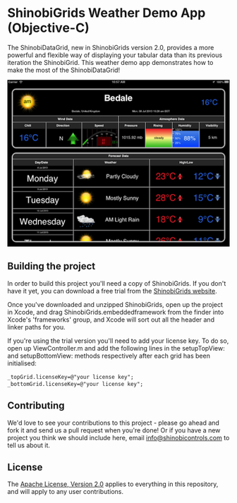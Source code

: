 ShinobiGrids Weather Demo App (Objective-C)
=====================

The ShinobiDataGrid, new in ShinobiGrids version 2.0, provides a more powerful and flexible way of displaying your tabular data than its previous iteration the ShinobiGrid. This weather demo app demonstrates how to make the most of the ShinobiDataGrid!

![Screenshot](screenshot.png?raw=true)

Building the project
------------------

In order to build this project you'll need a copy of ShinobiGrids. If you don't have it yet, you can download a free trial from the [ShinobiGrids website](http://www.shinobicontrols.com/shinobigrids/price-plans/shinobigrids/shinobigrids-free-trial-form/).

Once you've downloaded and unzipped ShinobiGrids, open up the project in Xcode, and drag ShinobiGrids.embeddedframework from the finder into Xcode's 'frameworks' group, and Xcode will sort out all the header and linker paths for you.

If you're using the trial version you'll need to add your license key. To do so, open up ViewController.m and add the following lines in the setupTopView: and setupBottomView: methods respectively after each grid has been initialised:

    _topGrid.licenseKey=@"your license key";
	_bottomGrid.licenseKey=@"your license key";
	
Contributing
------------

We'd love to see your contributions to this project - please go ahead and fork it and send us a pull request when you're done! Or if you have a new project you think we should include here, email info@shinobicontrols.com to tell us about it.

License
-------

The [Apache License, Version 2.0](license.txt) applies to everything in this repository, and will apply to any user contributions.

